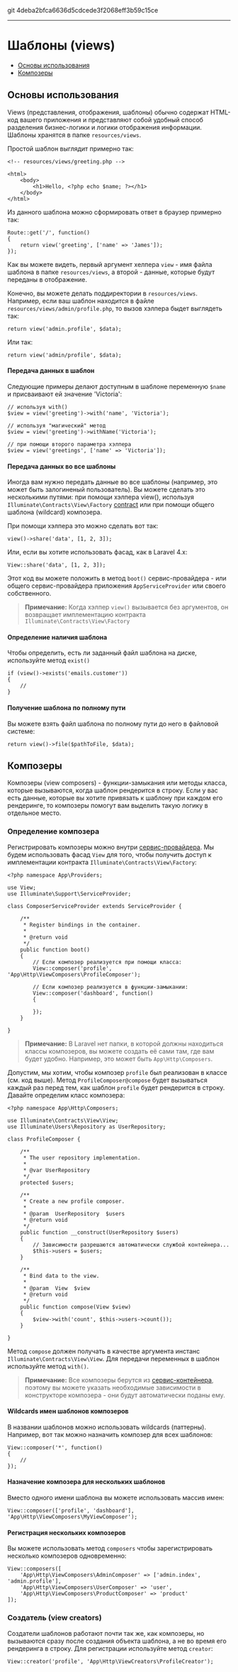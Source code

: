 git 4deba2bfca6636d5cdcede3f2068eff3b59c15ce

---

# Шаблоны (views)

- [Основы использования](#views)
- [Композеры](#view-composers)

<a name="basic-usage"></a>
## Основы использования

Views (представления, отображения, шаблоны) обычно содержат HTML-код вашего приложения и представляют собой удобный способ разделения бизнес-логики и логики отображения информации. Шаблоны хранятся в папке `resources/views`.

Простой шаблон выглядит примерно так:

	<!-- resources/views/greeting.php -->

	<html>
		<body>
			<h1>Hello, <?php echo $name; ?></h1>
		</body>
	</html>

Из данного шаблона можно сформировать ответ в браузер примерно так:

	Route::get('/', function()
	{
		return view('greeting', ['name' => 'James']);
	});	

Как вы можете видеть, первый аргумент хелпера `view` - имя файла шаблона в папке `resources/views`, а второй - данные, которые будут переданы в отображение.

Конечно, вы можете делать поддиректории в `resources/views`. Например, если ваш шаблон находится в файле `resources/views/admin/profile.php`, то вызов хэлпера быдет выглядеть так:

	return view('admin.profile', $data); 

Или так: 

	return view('admin/profile', $data);	

#### Передача данных в шаблон

Следующие примеры делают доступным в шаблоне переменную `$name` и присваивают ей значение 'Victoria':

	// используя with()
	$view = view('greeting')->with('name', 'Victoria');

	// используя "магический" метод 
	$view = view('greeting')->withName('Victoria');	

	// при помощи второго параметра хэлпера
	$view = view('greetings', ['name' => 'Victoria']);

#### Передача данных во все шаблоны

Иногда вам нужно передать данные во все шаблоны (например, это может быть залогиненый пользователь). Вы можете сделать это несколькими путями: при помощи хэлпера view(), используя `Illuminate\Contracts\View\Factory` [contract](/docs/5.0/contracts) или при помощи общего шаблона (wildcard) композера.

При помощи хэлпера это можно сделать вот так:

	view()->share('data', [1, 2, 3]);

Или, если вы хотите использовать фасад, как в Laravel 4.x:
 
	View::share('data', [1, 2, 3]);

Этот код вы можете положить в метод `boot()` сервис-провайдера - или общего сервис-провайдера приложения `AppServiceProvider` или своего собственного.

> **Примечание:** Когда хэлпер `view()` вызывается без аргументов, он возвращает имплементацию контракта `Illuminate\Contracts\View\Factory`

#### Определение наличия шаблона

Чтобы определить, есть ли заданный файл шаблона на диске, используйте метод `exist()`

	if (view()->exists('emails.customer'))
	{
		//
	}

#### Получение шаблона по полному пути 

Вы можете взять файл шаблона по полному пути до него в файловой системе:

	return view()->file($pathToFile, $data);

<a name="view-composers"></a>
## Композеры

Композеры (view composers) - функции-замыкания или методы класса, которые вызываются, когда шаблон рендерится в строку. Если у вас есть данные, которые вы хотите привязать к шаблону при каждом его рендеринге, то композеры помогут вам выделить такую логику в отдельное место. 

### Определение композера

Регистрировать композеры можно внутри [сервис-провайдера](/docs/5.0/providers). Мы будем использовать фасад `View` для того, чтобы получить доступ к имплементации контракта `Illuminate\Contracts\View\Factory`:

	<?php namespace App\Providers;

	use View;
	use Illuminate\Support\ServiceProvider;

	class ComposerServiceProvider extends ServiceProvider {

		/**
		 * Register bindings in the container.
		 *
		 * @return void
		 */
		public function boot()
		{
			// Если композер реализуется при помощи класса:
			View::composer('profile', 'App\Http\ViewComposers\ProfileComposer');

			// Если композер реализуется в функции-замыкании:
			View::composer('dashboard', function()
			{

			});
		}

	}

> **Примечание:** В Laravel нет папки, в которой должны находиться классы композеров, вы можете создать её сами там, где вам будет удобно. Например, это может быть `App\Http\Composers`.

Допустим, мы хотим, чтобы композер `profile` был реализован в классе (см. код выше). Метод `ProfileComposer@compose` будет вызываться каждый раз перед тем, как шаблон `profile` будет рендерится в строку.
Давайте определим класс композера:


	<?php namespace App\Http\Composers;

	use Illuminate\Contracts\View\View;
	use Illuminate\Users\Repository as UserRepository;

	class ProfileComposer {

		/**
		 * The user repository implementation.
		 *
		 * @var UserRepository
		 */
		protected $users;

		/**
		 * Create a new profile composer.
		 *
		 * @param  UserRepository  $users
		 * @return void
		 */
		public function __construct(UserRepository $users)
		{
			// Зависимости разрешаются автоматически службой контейнера...
			$this->users = $users;
		}

		/**
		 * Bind data to the view.
		 *
		 * @param  View  $view
		 * @return void
		 */
		public function compose(View $view)
		{
			$view->with('count', $this->users->count());
		}

	}

Метод `compose` должен получать в качестве аргумента инстанс `Illuminate\Contracts\View\View`. Для передачи переменных в шаблон используйте метод `with()`.

> **Примечание:** Все композеры берутся из [сервис-контейнера](/docs/5.0/container), поэтому вы можете указать необходимые зависимости в конструкторе композера - они будут автоматически поданы ему.

#### Wildcards имен шаблонов композеров

В названии шаблонов можно использовать wildcards (паттерны). Например, вот так можно назначить композер для всех шаблонов:

	View::composer('*', function()
	{
		//
	});

#### Назначение композера для нескольких шаблонов

Вместо одного имени шаблона вы можете использовать массив имен:

	View::composer(['profile', 'dashboard'], 'App\Http\ViewComposers\MyViewComposer');

#### Регистрация нескольких композеров

Вы можете использовать метод `composers` чтобы зарегистрировать несколько композеров одновременно:	

	View::composers([
		'App\Http\ViewComposers\AdminComposer' => ['admin.index', 'admin.profile'],
		'App\Http\ViewComposers\UserComposer' => 'user',
		'App\Http\ViewComposers\ProductComposer' => 'product'
	]);

### Создатель (view creators)

Создатели шаблонов работают почти так же, как композеры, но вызываются сразу после создания объекта шаблона, а не во время его рендеринга в строку. Для регистрации используйте метод `creator`:

	View::creator('profile', 'App\Http\ViewCreators\ProfileCreator');	
